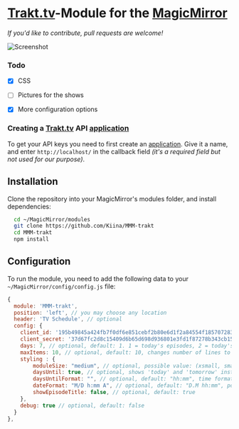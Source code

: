 # [Trakt.tv]-Module for the [MagicMirror](https://github.com/MichMich/MagicMirror/)
_If you'd like to contribute, pull requests are welcome!_

![Screenshot](screenshot.png)

### Todo

- [x] CSS
- [ ] Pictures for the shows
- [x] More configuration options


### Creating a [Trakt.tv] API [application]

To get your API keys you need to first create an [application]. Give it a name, and enter `http://localhost/` in the callback field _(it's a required field but not used for our purpose)_.


## Installation

Clone the repository into your MagicMirror's modules folder, and install dependencies:

```sh
  cd ~/MagicMirror/modules
  git clone https://github.com/Kiina/MMM-trakt
  cd MMM-trakt
  npm install
```


## Configuration

To run the module, you need to add the following data to your ` ~/MagicMirror/config/config.js` file:

```js
{
  module: 'MMM-trakt',
  position: 'left', // you may choose any location
  header: 'TV Schedule', // optional
  config: {
    client_id: '195b49845a424fb7f0df6e851cebf2b80e6d1f2a84554f18570728374aa92822',
    client_secret: '37d67fc2d8c15409d6b65d698d936801e3fd1f87278b343cb155fe51c854a40a',
    days: 7, // optional, default: 1. 1 = today's episodes, 2 = today's and tomorrow's, 3 = etc...
    maxItems: 10, // optional, default: 10, changes number of lines to display
    styling : {
        moduleSize: "medium", // optional, possible value: (xsmall, small, medium, large, xlarge), default: s>
        daysUntil: true, // optional, shows 'today' and 'tomorrow' insted of date, default: false
        daysUntilFormat: "", // optional, default: "hh:mm", time format after 'today'. Leave empty ("") to hi>
        dateFormat: "M/D h:mm A", // optional, default: "D.M hh:mm", possible values: https://momentjs.com/do>
        showEpisodeTitle: false, // optional, default: true
    },
    debug: true // optional, default: false
  }
},

```

[Trakt.tv]:(https://trakt.tv/)
[application]: (https://trakt.tv/oauth/applications/new)
